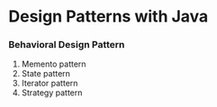 # Design Patterns with Java

### Behavioral Design Pattern
1. Memento pattern
2. State pattern
3. Iterator pattern
4. Strategy pattern
